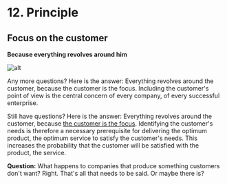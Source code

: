 # 12. Principle

## Focus on the customer

**Because everything revolves around him**

![alt](../images/one-for-all-1800x1350-1-1024x768.webp)

Any more questions? Here is the answer: Everything revolves around the customer, because the customer is the focus. Including the customer's point of view is the central concern of every company, of every successful enterprise.

Still have questions? Here is the answer: Everything revolves around the customer, because [the customer is the focus](https://rosho.world/en/safe/safe-advantages/). Identifying the customer's needs is therefore a necessary prerequisite for delivering the optimum product, the optimum service to satisfy the customer's needs. This increases the probability that the customer will be satisfied with the product, the service.

**Question:** What happens to companies that produce something customers don't want? Right. That's all that needs to be said. Or maybe there is?
